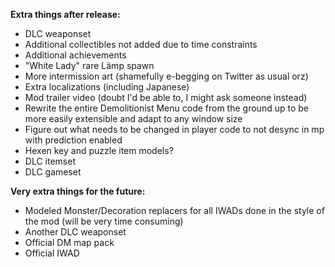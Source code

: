 **Extra things after release:**

 - DLC weaponset
 - Additional collectibles not added due to time constraints
 - Additional achievements
 - "White Lady" rare Lämp spawn
 - More intermission art (shamefully e-begging on Twitter as usual orz)
 - Extra localizations (including Japanese)
 - Mod trailer video (doubt I'd be able to, I might ask someone instead)
 - Rewrite the entire Demolitionist Menu code from the ground up to be more easily extensible and adapt to any window size
 - Figure out what needs to be changed in player code to not desync in mp with prediction enabled
 - Hexen key and puzzle item models?
 - DLC itemset
 - DLC gameset

**Very extra things for the future:**

 - Modeled Monster/Decoration replacers for all IWADs done in the style of the mod (will be very time consuming)
 - Another DLC weaponset
 - Official DM map pack
 - Official IWAD
